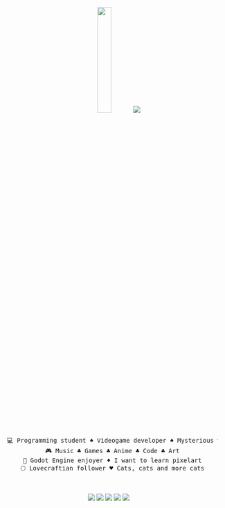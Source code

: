 <div align=center>  
<img src="https://64.media.tumblr.com/452115a94309de388a764d1fd618c39f/tumblr_piibsgfJVc1xdwfv2o1_540.gif" height="25%"/>
<img src="https://readme-typing-svg.demolab.com?font=Fira+Code&pause=1000&color=A21FF7&multiline=true&random=false&width=500&lines=Hello+hello%2C+i'm+Jesus%2C+a+creative+entity."/>
<br>
<pre>
  💻 Programming student ♠ Videogame developer ♠ Mysterious writer
  🎮 Music ♣ Games ♣ Anime ♣ Code ♣ Art
  🎨 Godot Engine enjoyer ♦ I want to learn pixelart
  🌕 Lovecraftian follower ♥ Cats, cats and more cats
</pre>
<br>

<a href="mailto:jesusdlugo02@gmail.com"><img src="https://img.shields.io/badge/Email-%23EA4335?logo=gmail&logoColor=%23ffffff"/></a>
[![](https://img.shields.io/badge/itch.io-%23FA5C5C?logo=itchdotio&logoColor=%23ffffff)](https://jess-dot-zero.itch.io)
[![](https://img.shields.io/badge/Twitch-%239146FF?logo=twitch&logoColor=%23ffffff)](https://www.twitch.tv/izekkentheone)
[![](https://img.shields.io/badge/Steam-%23000000?logo=steam&logoColor=%23ffffff)](https://steamcommunity.com/profiles/76561199222266170/)
[![](https://img.shields.io/badge/Discord-%235865F2?logo=discord&logoColor=%23ffffff)](https://discordapp.com/users/1072920047401570414.)

</div>

